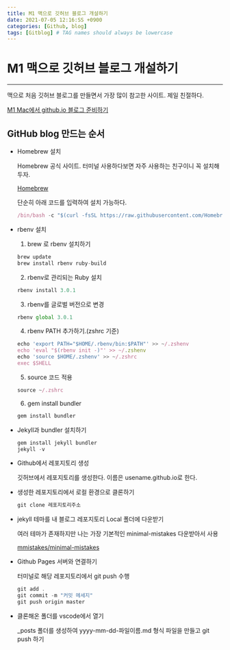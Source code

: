 ```yaml
---
title: M1 맥으로 깃허브 블로그 개설하기
date: 2021-07-05 12:16:SS +0900
categories: [Github, blog]
tags: [Gitblog] # TAG names should always be lowercase
---
```


# M1 맥으로 깃허브 블로그 개설하기

---

맥으로 처음 깃허브 블로그를 만들면서 가장 많이 참고한 사이트. 제일 친절하다.

[M1 Mac에서 github.io 블로그 준비하기](https://choijaegwon.github.io/githubblog/GithubBlog1/)

## GitHub blog 만드는 순서

- Homebrew 설치

  Homebrew 공식 사이트. 터미널 사용하다보면 자주 사용하는 친구이니 꼭 설치해두자.

  [Homebrew](https://brew.sh/index_ko)

  단순히 아래 코드를 입력하여 설치 가능하다.

  ```jsx
  /bin/bash -c "$(curl -fsSL https://raw.githubusercontent.com/Homebrew/install/HEAD/install.sh)"
  ```

- rbenv 설치

  1. brew 로 rbenv 설치하기

  ```jsx
  brew update
  brew install rbenv ruby-build
  ```

  2. rbenv로 관리되는 Ruby 설치

  ```jsx
  rbenv install 3.0.1
  ```

  3. rbenv를 글로벌 버전으로 변경

  ```jsx
  rbenv global 3.0.1
  ```

  4. rbenv PATH 추가하기.(zshrc 기준)

  ```jsx
  echo 'export PATH="$HOME/.rbenv/bin:$PATH"' >> ~/.zshenv
  echo 'eval "$(rbenv init -)"' >> ~/.zshenv
  echo 'source $HOME/.zshenv' >> ~/.zshrc
  exec $SHELL
  ```

  5. source 코드 적용

  ```jsx
  source ~/.zshrc
  ```

  6. gem install bundler

  ```jsx
  gem install bundler
  ```

- Jekyll과 bundler 설치하기

  ```jsx
  gem install jekyll bundler
  jekyll -v
  ```

- Github에서 레포지토리 생성

  깃허브에서 레포지토리를 생성한다. 이름은 usename.github.io로 한다.

- 생성한 레포지토리에서 로컬 환경으로 클론하기

  ```jsx
  git clone 레포지토리주소
  ```

- jekyll 테마를 내 블로그 레포지토리 Local 폴더에 다운받기

  여러 테마가 존재하지만 나는 가장 기본적인 minimal-mistakes 다운받아서 사용

  [mmistakes/minimal-mistakes](https://github.com/mmistakes/minimal-mistakes)

- Github Pages 서버와 연결하기

  터미널로 해당 레포지토리에서 git push 수행

  ```jsx
  git add .
  git commit -m "커밋 메세지"
  git push origin master
  ```

- 클론해온 폴더를 vscode에서 열기

  \_posts 폴더를 생성하여 yyyy-mm-dd-파일이름.md 형식 파일을 만들고 git push 하기
